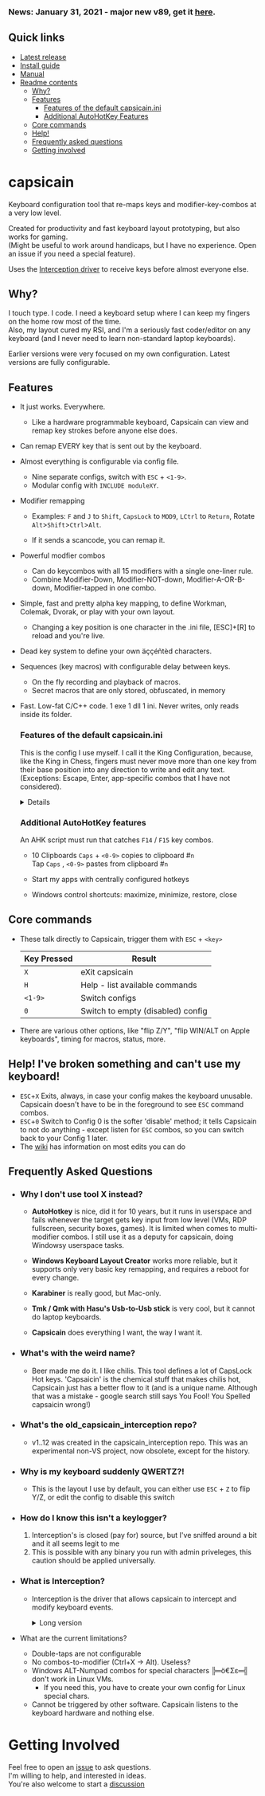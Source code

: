 ### News: January 31, 2021 - major new v89, get it <a href="../../releases/tag/v89">here</a>.

## Quick links

- <a href="../../releases/latest">Latest release</a>
- <a href="../../wiki/Installation">Install guide</a>
- <a href="../../wiki">Manual</a>
- [Readme contents](#quick-links)
  - [Why?](#why)
  - [Features](#features)
    - [Features of the default capsicain.ini](#features-of-the-default-capsicainini)
    - [Additional AutoHotKey Features](#additional-autohotkey-features)
  - [Core commands](#core-commands)
  - [Help!](#help-ive-broken-something-and-cant-use-my-keyboard)
  - [Frequently asked questions](#frequently-asked-questions)
  - [Getting involved](#getting-involved)

# capsicain

Keyboard configuration tool that re-maps keys and modifier-key-combos at a very low level.

Created for productivity and fast keyboard layout prototyping, but also works for gaming.  
(Might be useful to work around handicaps, but I have no experience. Open an issue if you need a special feature).

Uses the [Interception driver](https://github.com/oblitum/Interception) to receive keys before almost everyone else.  

## Why?

I touch type. I code. I need a keyboard setup where I can keep my fingers on the home row most of the time.  
Also, my layout cured my RSI, and I'm a seriously fast coder/editor on any keyboard (and I never need to learn non-standard laptop keyboards).

Earlier versions were very focused on my own configuration. Latest versions are fully configurable.

## Features

- It just works. Everywhere.  
    - Like a hardware programmable keyboard, Capsicain can view and remap key strokes before anyone else does.

- Can remap EVERY key that is sent out by the keyboard. 

- Almost everything is configurable via config file.   
  - Nine separate configs, switch with `ESC` + `<1-9>`.   
  - Modular config with `INCLUDE moduleXY`.  

- Modifier remapping   
  - Examples: `F` and `J` to `Shift`, `CapsLock` to `MOD9`, `LCtrl` to `Return`, Rotate `Alt`>`Shift`>`Ctrl`>`Alt`.

  - If it sends a scancode, you can remap it.  
    
- Powerful modfier combos  
    - Can do keycombos with all 15 modifiers with a single one-liner rule.  
    - Combine Modifier-Down, Modifier-NOT-down, Modifier-A-OR-B-down, Modifier-tapped in one combo.  
  
- Simple, fast and pretty alpha key mapping, to define Workman, Colemak, Dvorak, or play with your own layout.  
  - Changing a key position is one character in the .ini file, [ESC]+[R] to reload and you're live.  

- Dead key system to define your own äççéñtèd characters.

- Sequences (key macros) with configurable delay between keys.  
  - On the fly recording and playback of macros.  
  - Secret macros that are only stored, obfuscated, in memory

- Fast. Low-fat C/C++ code. 1 exe 1 dll 1 ini. Never writes, only reads inside its folder.

  ### Features of the default capsicain.ini

  This is the config I use myself. I call it the King Configuration, because, like the King in Chess, fingers must never move more than one key from their base position into any direction to write and edit any text. (Exceptions: Escape, Enter, app-specific combos that I have not considered).
  <details>

    - Hold `CapsLock` + right hand keys -> Cursor control layer. I LOVE this!!  
        Key Pressed     | Result
        ----------------| ------
        `I` `J` `K` `L` | (Cursor) `↑` `←` `↓` `→`
        `Z` `U`         | `Home` `End`  
        `H`             | `Backspace`
        etc             | etc

    - Hold `CapsLock` + left hand keys -> Standard Ctrl-Combos
        Key Pressed         | Result
        --------------------| ------
        `A` `S` `D` `F` `G` | `Undo` `Cut` `Copy` `Paste` `Redo`  
        `Q` `W` `E` `R`     | `SelectAll` `GotoTop` `Find` `FindNext`
        `Z` `X` `C` `V`     | `NewFile` `NewTab` `Open` `Save` `CloseTab`

    - Hold `TAB` + right hand -> NumPad layer
        Key Pressed | Result
        ------------| ------
        `U` `I` `O` | `7` `8` `9`
        `J` `K` `L` | `4` `5` `6`
        etc         | etc

    - `ALT` + letter keys-> all regular symbol characters.  
        - `ALT` + `Q` for '!' is an easier combo than Shift + 1, when you get used to it.
        - Layout equivalent:
        <br />
        `! @ # $ % ^ & ( ) ü ß`
        <br />
        `- + * / = \ { } ö ä` 
        <br />
        ``` ` ~ | _ … < > [ ] ...```

    - Tap `ALT`, `<key>` -> Special character layer  
        `€ © ° ¹²³ ...`

    - Tap `ALT`, `<deadkey>`, `<basekey>` -> Special deadkey sequences
        Keystrokes | Result
        -----------| ------
        `~`, `n`   | `ñ` 
        `~`, `a`   | `ã`
        `^`, `a`   | `â`

    - Tap `Caps`, Tap `ALT`, `Shift` + `<key>` -> Uppercase greek characters  
        - Σ   (just because I can)
        
    - `TAB` (NumPad) + `Ctrl` + `Number` -> "Table" characters  
      ```
      ┌────────────────────────┐  
      │ I like these things :) │  
      └────────────────────────┘  
      ```
    - TAB (NumPad) + Ctrl + Shift + Number -> "Fat Table" characters  
      ```
      ╔═════════════════════╦═══╦══╗  
      ║     MOAR TABELS!!   ╠═══╬══╣  
      ╚═════════════════════╩═══╩══╝  
      ```
  </details>

  ### Additional AutoHotKey features

  An AHK script must run that catches `F14` / `F15` key combos.

  - 10 Clipboards
      `Caps` + `<0-9>` copies to clipboard #`n`
      <br />
      Tap `Caps` , `<0-9>` pastes from clipboard #`n`
      
  - Start my apps with centrally configured hotkeys  
  
  - Windows control shortcuts: maximize, minimize, restore, close

## Core commands
 - These talk directly to Capsicain, trigger them with `ESC` + `<key>`

    Key Pressed| Result
    -----------| ------
    `X`        | eXit capsicain  
    `H`        | Help - list available commands
    `<1-9>`    | Switch configs
    `0`        | Switch to empty (disabled) config
 - There are various other options, like "flip Z/Y", "flip WIN/ALT on Apple keyboards", timing for macros, status, more.

## Help! I've broken something and can't use my keyboard! 
  - `ESC`+`X` Exits, always, in case your config makes the keyboard unusable. Capsicain doesn't have to be in the foreground to see `ESC` command combos.   
  - `ESC`+`0` Switch to Config 0 is the softer 'disable' method; it tells Capsicain to not do anything - except listen for `ESC` combos, so you can switch back to your Config 1 later.
  - The [wiki](..\..\wiki) has information on most edits you can do

## Frequently Asked Questions
  * ### Why I don't use tool X instead?
    * **AutoHotkey** is nice, did it for 10 years, but it runs in userspace and fails whenever the target gets key input from low level (VMs, RDP fullscreen, security boxes, games). It is limited when comes to multi-modifier combos. I still use it as a deputy for capsicain, doing Windowsy userspace tasks.  

    * **Windows Keyboard Layout Creator** works more reliable, but it supports only very basic key remapping, and requires a reboot for every change.  

    * **Karabiner** is really good, but Mac-only.

    * **Tmk / Qmk with Hasu's Usb-to-Usb stick** is very cool, but it cannot do laptop keyboards.  

    * **Capsicain** does everything I want, the way I want it.
    
  * ### What's with the weird name?
    * Beer made me do it. I like chilis. This tool defines a lot of CapsLock Hot keys. 'Capsaicin' is the chemical stuff that makes chilis hot, Capsicain just has a better flow to it (and is a unique name. Although that was a mistake - google search still says You Fool! You Spelled capsaicin wrong!)
  * ### What's the old_capsicain_interception repo?
    * v1..12 was created in the capsicain_interception repo. This was an experimental non-VS project, now obsolete, except for the history.
  * ### Why is my keyboard suddenly QWERTZ?!
    * This is the layout I use by default, you can either use `ESC` + `Z` to flip Y/Z, or edit the config to disable this switch
  * ### How do I know this isn't a keylogger?
    1. Interception's is closed (pay for) source, but I've sniffed around a bit and it all seems legit to me
    2. This is possible with any binary you run with admin priveleges, this caution should be applied universally.
  * ### What is Interception?
    * Interception is the driver that allows capsicain to intercept and modify keyboard events.
      <details>
        <summary>Long version</summary>
        This is a signed driver ("keyboard driver upper filter"), another project on github. It must be installed for capsicain to work. It provides a DLL to interface with the driver.  
        The filter driver does nothing (just forwards all key events from the keyboard driver to the next driver in the chain) unless a client wants to hook into the keyboard events.    
        The DLL is free and open source, the driver is free but closed source (sources available for $1000. The guy wants to make some money from commercial projects - I hope he does because he did some really good work here).  

        Musings: Capsicain is a normal userspace app, which means you can simply start and stop it anytime. It also means it cannot talk to the keyboard driver directly, so it needs the Interception driver. This is an unavoidable complication in Windows 10, but I actually see it is a good thing: because it is not that easy, no normal application or game will do this - and this means that Capsicain is always #1 in the keyboard processing chain.  

        But but rootkit keylogger exposing all my sekrits? True that. I didn't see the source, I don't know the guy, but I sniffed around a bit and it all smells legit to me. Well, everytime you run any binary with admin privileges, it can do all this and more.
      </details>
  * What are the current limitations?
    - Double-taps are not configurable
    - No combos-to-modifier (Ctrl+X -> Alt). Useless?
    - Windows ALT-Numpad combos for special characters ╠═ö€Σε═╣ don't work in Linux VMs.  
      - If you need this, you have to create your own config for Linux special chars.
    - Cannot be triggered by other software. Capsicain listens to the keyboard hardware and nothing else.

# Getting Involved

Feel free to open an [issue](../../issues) to ask questions.  
I'm willing to help, and interested in ideas.  
You're also welcome to start a [discussion](../../discussions)

